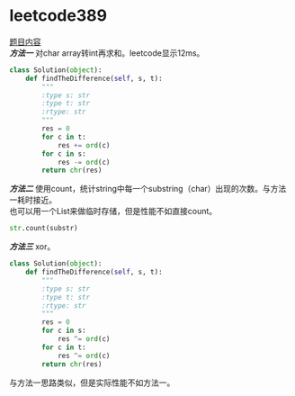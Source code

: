 # leetcode389
[题目内容](https://leetcode-cn.com/problems/find-the-difference/)
<br>
***方法一*** 对char array转int再求和。leetcode显示12ms。
```python
class Solution(object):
    def findTheDifference(self, s, t):
        """
        :type s: str
        :type t: str
        :rtype: str
        """
        res = 0
        for c in t:
            res += ord(c)
        for c in s:
            res -= ord(c)
        return chr(res)
```
***方法二*** 使用count，统计string中每一个substring（char）出现的次数。与方法一耗时接近。<br>
也可以用一个List来做临时存储，但是性能不如直接count。
```python
str.count(substr)
```
***方法三*** xor。<br>
```python
class Solution(object):
    def findTheDifference(self, s, t):
        """
        :type s: str
        :type t: str
        :rtype: str
        """
        res = 0
        for c in s:
            res ^= ord(c)
        for c in t:
            res ^= ord(c)
        return chr(res)
```
与方法一思路类似，但是实际性能不如方法一。<br>

